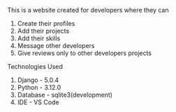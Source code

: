 This is a website created for developers where they can 
  1. Create their profiles
  2. Add their projects
  3. Add their skills
  4. Message other developers
  5. Give reviews only to other developers projects

Technologies Used
  1. Django - 5.0.4
  2. Python - 3.12.0
  3. Database - sqlite3(development)
  4. IDE - VS Code
